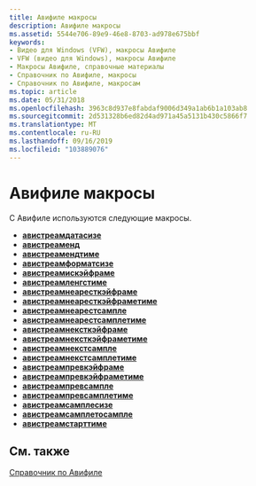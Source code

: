 ```yaml
---
title: Авифиле макросы
description: Авифиле макросы
ms.assetid: 5544e706-89e9-46e8-8703-ad978e675bbf
keywords:
- Видео для Windows (VFW), макросы Авифиле
- VFW (видео для Windows), макросы Авифиле
- Макросы Авифиле, справочные материалы
- Справочник по Авифиле, макросы
- Справочник по Авифиле, макросам
ms.topic: article
ms.date: 05/31/2018
ms.openlocfilehash: 3963c8d937e8fabdaf9006d349a1ab6b1a103ab8
ms.sourcegitcommit: 2d531328b6ed82d4ad971a45a5131b430c5866f7
ms.translationtype: MT
ms.contentlocale: ru-RU
ms.lasthandoff: 09/16/2019
ms.locfileid: "103889076"
---
```

# <a name="avifile-macros"></a>Авифиле макросы

С Авифиле используются следующие макросы.

-   [**авистреамдатасизе**](/windows/desktop/api/Vfw/nf-vfw-avistreamdatasize)
-   [**авистреаменд**](/windows/desktop/api/Vfw/nf-vfw-avistreamend)
-   [**авистреамендтиме**](/windows/desktop/api/Vfw/nf-vfw-avistreamendtime)
-   [**авистреамформатсизе**](/windows/desktop/api/Vfw/nf-vfw-avistreamformatsize)
-   [**авистреамискэйфраме**](/windows/desktop/api/Vfw/nf-vfw-avistreamiskeyframe)
-   [**авистреамленгстиме**](/windows/desktop/api/Vfw/nf-vfw-avistreamlengthtime)
-   [**авистреамнеаресткэйфраме**](/windows/desktop/api/Vfw/nf-vfw-avistreamnearestkeyframe)
-   [**авистреамнеаресткэйфраметиме**](/windows/desktop/api/Vfw/nf-vfw-avistreamnearestkeyframetime)
-   [**авистреамнеарестсампле**](/windows/desktop/api/Vfw/nf-vfw-avistreamnearestsample)
-   [**авистреамнеарестсамплетиме**](/windows/desktop/api/Vfw/nf-vfw-avistreamnearestsampletime)
-   [**авистреамнексткэйфраме**](/windows/desktop/api/Vfw/nf-vfw-avistreamnextkeyframe)
-   [**авистреамнексткэйфраметиме**](/windows/desktop/api/Vfw/nf-vfw-avistreamnextkeyframetime)
-   [**авистреамнекстсампле**](/windows/desktop/api/Vfw/nf-vfw-avistreamnextsample)
-   [**авистреамнекстсамплетиме**](/windows/desktop/api/Vfw/nf-vfw-avistreamnextsampletime)
-   [**авистреампревкэйфраме**](/windows/desktop/api/Vfw/nf-vfw-avistreamprevkeyframe)
-   [**авистреампревкэйфраметиме**](/windows/desktop/api/Vfw/nf-vfw-avistreamprevkeyframetime)
-   [**авистреампревсампле**](/windows/desktop/api/Vfw/nf-vfw-avistreamprevsample)
-   [**авистреампревсамплетиме**](/windows/desktop/api/Vfw/nf-vfw-avistreamprevsampletime)
-   [**авистреамсамплесизе**](/windows/desktop/api/Vfw/nf-vfw-avistreamsamplesize)
-   [**авистреамсамплетосампле**](/windows/desktop/api/Vfw/nf-vfw-avistreamsampletosample)
-   [**авистреамстарттиме**](/windows/desktop/api/Vfw/nf-vfw-avistreamstarttime)

## <a name="related-topics"></a>См. также

<dl> <dt>

[Справочник по Авифиле](avifile-reference.md)
</dt> </dl>

 

 




